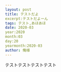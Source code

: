 ```yaml
---
layout: post
title: テストだよ
excerpt:テストだよーん
tags: テスト,あほあほ
date: 2020-03
year:2020
month:03
day:20
yearmonth:2020-03
author: 俺様
---
```


テストテストテストテスト
